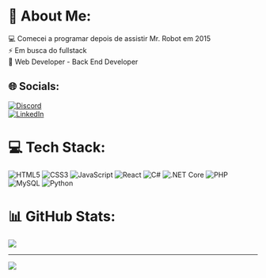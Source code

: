 # 💫 About Me:
💻 Comecei a programar depois de assistir Mr. Robot em 2015  
⚡ Em busca do fullstack  
🎲 Web Developer - Back End Developer

## 🌐 Socials:
[![Discord](https://img.shields.io/badge/Discord-%237289DA.svg?logo=discord&logoColor=white)](https://discord.gg/jhnwz)  
[![LinkedIn](https://img.shields.io/badge/LinkedIn-%230077B5.svg?logo=linkedin&logoColor=white)](https://www.linkedin.com/in/johnata-boaventura/)

# 💻 Tech Stack:
![HTML5](https://cdn.jsdelivr.net/gh/devicons/devicon/icons/html5/html5-original.svg) 
![CSS3](https://cdn.jsdelivr.net/gh/devicons/devicon/icons/css3/css3-original.svg) 
![JavaScript](https://cdn.jsdelivr.net/gh/devicons/devicon/icons/javascript/javascript-original.svg) 
![React](https://cdn.jsdelivr.net/gh/devicons/devicon/icons/react/react-original.svg) 
![C#](https://cdn.jsdelivr.net/gh/devicons/devicon/icons/csharp/csharp-original.svg) 
![.NET Core](https://cdn.jsdelivr.net/gh/devicons/devicon/icons/dotnetcore/dotnetcore-original.svg) 
![PHP](https://cdn.jsdelivr.net/gh/devicons/devicon/icons/php/php-original.svg) 
![MySQL](https://cdn.jsdelivr.net/gh/devicons/devicon/icons/mysql/mysql-original.svg) 
![Python](https://cdn.jsdelivr.net/gh/devicons/devicon/icons/python/python-original.svg) 

# 📊 GitHub Stats:
![](https://github-readme-stats.vercel.app/api/top-langs/?username=Jhnti3&theme=dark&hide_border=false&include_all_commits=false&count_private=false&layout=compact)

---

[![](https://visitcount.itsvg.in/api?id=Jhnti3&icon=0&color=0)](https://visitcount.itsvg.in)

